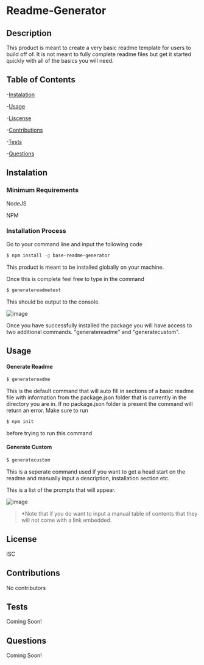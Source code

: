 #  Readme-Generator
## Description
This product is meant to create a very basic readme template for users to build off of. It is not meant to fully complete readme files but get it started quickly with all of the basics you will need.

## Table of Contents
-[Instalation](#instalation)

-[Usage](#usage)

-[Liscense](#liscense)

-[Contributions](#contributions)

-[Tests](#tests)

-[Questions](#questions)

## Instalation 
### Minimum Requirements
NodeJS

NPM

### Installation Process
Go to your command line and input the following code
```sh
$ npm install -g base-readme-generator
```

This product is meant to be installed globally on your machine.

Once this is complete feel free to type in the command
```sh
$ generatereadmetest
```

This should be output to the console.

![image](https://user-images.githubusercontent.com/67241239/91787096-ed409380-ebbd-11ea-8769-c65aeaf33641.png)

Once you have successfully installed the package you will have access to two additional commands. "generatereadme" and
"generatecustom".

## Usage

#### Generate Readme
```sh
$ generatereadme
```
This is the default command that will auto fill in sections of a basic readme file with information from the package.json folder that is currently in the directory you are in. If no package.json folder is present the command will return an error. Make sure to run
```sh
$ npm init
```
before trying to run this command

#### Generate Custom
```sh
$ generatecustom
```
This is a seperate command used if you want to get a head start on the readme and manually input a description, installation section etc. 

This is a list of the prompts that will appear.

![image](https://user-images.githubusercontent.com/67241239/91787759-74423b80-ebbf-11ea-82d3-50abdc4483cd.png)

>*Note that if you do want to input a manual table of contents that they will not come with a link embedded.

## License 
  ISC

## Contributions
 No contributors

## Tests
 Coming Soon!

## Questions
 Coming Soon!
